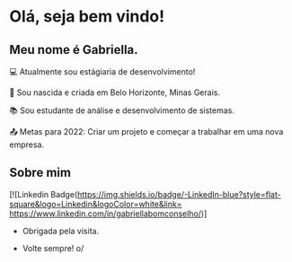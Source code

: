 # Olá, seja bem vindo!

 

## Meu nome é Gabriella.

 

:computer: Atualmente sou estágiaria de desenvolvimento!

:house_with_garden: Sou nascida e criada em Belo Horizonte, Minas Gerais.

:books: Sou estudante de análise e desenvolvimento de sistemas.

:outbox_tray: Metas para 2022: Criar um projeto e começar a trabalhar em uma nova empresa.

 

## Sobre mim

[![Linkedin Badge(https://img.shields.io/badge/-LinkedIn-blue?style=flat-square&logo=Linkedin&logoColor=white&link= https://www.linkedin.com/in/gabriellabomconselho/)]

- Obrigada pela visita.

- Volte sempre! o/
